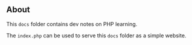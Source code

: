## About

This `docs` folder contains dev notes on PHP learning.

The `index.php` can be used to serve this `docs` folder as a simple website.
